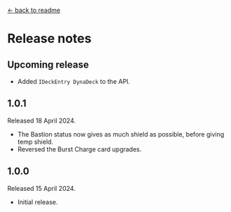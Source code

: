 [← back to readme](README.md)

# Release notes

## Upcoming release

* Added `IDeckEntry DynaDeck` to the API.

## 1.0.1
Released 18 April 2024.

* The Bastion status now gives as much shield as possible, before giving temp shield.
* Reversed the Burst Charge card upgrades.

## 1.0.0
Released 15 April 2024.

* Initial release.